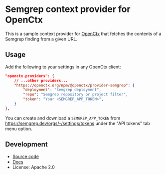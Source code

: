 # Semgrep context provider for OpenCtx

This is a sample context provider for [OpenCtx](https://openctx.org) that fetches the contents of a Semgrep finding from a given URL.

## Usage

Add the following to your settings in any OpenCtx client:

```json
"openctx.providers": {
    // ...other providers...
    "https://openctx.org/npm/@openctx/provider-semgrep": {
        "deployment": "Semgrep deployment",
        "repo": "Semgrep repository or project filter",
        "token": "Your <SEMGREP_APP_TOKEN>",
    }
},
```

You can create and download a `SEMGREP_APP_TOKEN` from <https://semgrep.dev/orgs/-/settings/tokens> under the "API tokens" tab menu option.

## Development

- [Source code](https://sourcegraph.com/github.com/sourcegraph/openctx/-/tree/provider/semgrep)
- [Docs](https://openctx.org/docs/providers/semgrep)
- License: Apache 2.0
